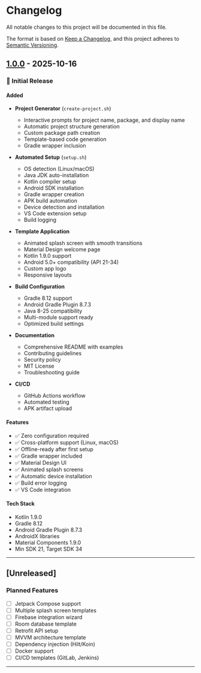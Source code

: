 # Changelog

All notable changes to this project will be documented in this file.

The format is based on [Keep a Changelog](https://keepachangelog.com/en/1.0.0/),
and this project adheres to [Semantic Versioning](https://semver.org/spec/v2.0.0.html).

## [1.0.0] - 2025-10-16

### 🎉 Initial Release

#### Added
- **Project Generator** (`create-project.sh`)
  - Interactive prompts for project name, package, and display name
  - Automatic project structure generation
  - Custom package path creation
  - Template-based code generation
  - Gradle wrapper inclusion

- **Automated Setup** (`setup.sh`)
  - OS detection (Linux/macOS)
  - Java JDK auto-installation
  - Kotlin compiler setup
  - Android SDK installation
  - Gradle wrapper creation
  - APK build automation
  - Device detection and installation
  - VS Code extension setup
  - Build logging

- **Template Application**
  - Animated splash screen with smooth transitions
  - Material Design welcome page
  - Kotlin 1.9.0 support
  - Android 5.0+ compatibility (API 21-34)
  - Custom app logo
  - Responsive layouts

- **Build Configuration**
  - Gradle 8.12 support
  - Android Gradle Plugin 8.7.3
  - Java 8-25 compatibility
  - Multi-module support ready
  - Optimized build settings

- **Documentation**
  - Comprehensive README with examples
  - Contributing guidelines
  - Security policy
  - MIT License
  - Troubleshooting guide

- **CI/CD**
  - GitHub Actions workflow
  - Automated testing
  - APK artifact upload

#### Features
- ✅ Zero configuration required
- ✅ Cross-platform support (Linux, macOS)
- ✅ Offline-ready after first setup
- ✅ Gradle wrapper included
- ✅ Material Design UI
- ✅ Animated splash screens
- ✅ Automatic device installation
- ✅ Build error logging
- ✅ VS Code integration

#### Tech Stack
- Kotlin 1.9.0
- Gradle 8.12
- Android Gradle Plugin 8.7.3
- AndroidX libraries
- Material Components 1.9.0
- Min SDK 21, Target SDK 34

---

## [Unreleased]

### Planned Features
- [ ] Jetpack Compose support
- [ ] Multiple splash screen templates
- [ ] Firebase integration wizard
- [ ] Room database template
- [ ] Retrofit API setup
- [ ] MVVM architecture template
- [ ] Dependency injection (Hilt/Koin)
- [ ] Docker support
- [ ] CI/CD templates (GitLab, Jenkins)

---

[1.0.0]: https://github.com/yourusername/android-kotlin-generator/releases/tag/v1.0.0
